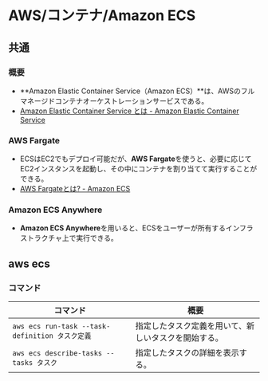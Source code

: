 # AWS/コンテナ/Amazon ECS

## 共通

### 概要

- **Amazon Elastic Container Service（Amazon ECS）**は、AWSのフルマネージドコンテナオーケストレーションサービスである。
- [Amazon Elastic Container Service とは - Amazon Elastic Container Service](https://docs.aws.amazon.com/ja_jp/AmazonECS/latest/developerguide/Welcome.html)

### AWS Fargate

- ECSはEC2でもデプロイ可能だが、**AWS Fargate**を使うと、必要に応じてEC2インスタンスを起動し、その中にコンテナを割り当てて実行することができる。
- [AWS Fargateとは? - Amazon ECS](https://docs.aws.amazon.com/ja_jp/AmazonECS/latest/userguide/what-is-fargate.html)

### Amazon ECS Anywhere

- **Amazon ECS Anywhere**を用いると、ECSをユーザーが所有するインフラストラクチャ上で実行できる。

## aws ecs

### コマンド

| コマンド                                        | 概要                                                 |
| ----------------------------------------------- | ---------------------------------------------------- |
| `aws ecs run-task --task-definition タスク定義` | 指定したタスク定義を用いて、新しいタスクを開始する。 |
| `aws ecs describe-tasks --tasks タスク`         | 指定したタスクの詳細を表示する。                     |
